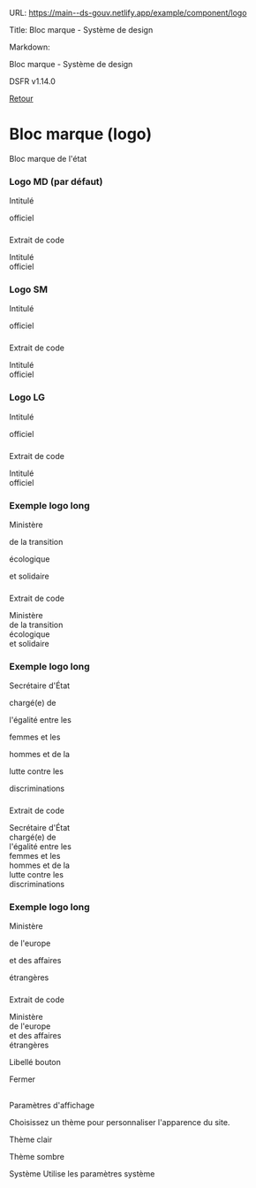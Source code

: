 URL:
https://main--ds-gouv.netlify.app/example/component/logo

Title:
Bloc marque - Système de design

Markdown:

Bloc marque - Système de design


DSFR v1.14.0


[Retour](../)


# Bloc marque (logo)


Bloc marque de l'état


### Logo MD (par défaut)


Intitulé

officiel


###
Extrait de code


<p class="fr-logo">
Intitulé
<br>officiel
</p>


### Logo SM


Intitulé

officiel


###
Extrait de code


<p class="fr-logo fr-logo--sm">
Intitulé
<br>officiel
</p>


### Logo LG


Intitulé

officiel


###
Extrait de code


<p class="fr-logo fr-logo--lg">
Intitulé
<br>officiel
</p>


### Exemple logo long


Ministère

de la transition

écologique

et solidaire


###
Extrait de code


<p class="fr-logo">
Ministère
<br>de la transition
<br>écologique
<br>et solidaire
</p>


### Exemple logo long


Secrétaire d'État

chargé(e) de

l'égalité entre les

femmes et les

hommes et de la

lutte contre les

discriminations


###
Extrait de code


<p class="fr-logo">
Secrétaire d'État
<br>chargé(e) de
<br>l'égalité entre les
<br>femmes et les
<br>hommes et de la
<br>lutte contre les
<br>discriminations
</p>


### Exemple logo long


Ministère

de l'europe

et des affaires

étrangères


###
Extrait de code


<p class="fr-logo">
Ministère
<br>de l'europe
<br>et des affaires
<br>étrangères
</p>


Libellé bouton


Fermer


##
Paramètres d'affichage


Choisissez un thème pour personnaliser l'apparence du site.


Thème clair


Thème sombre


Système
Utilise les paramètres système
